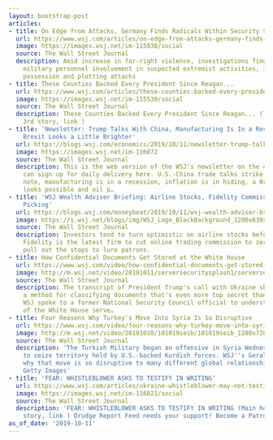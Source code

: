```yaml
---
layout: bootstrap-post
articles:
- title: On Edge from Attacks, Germany Finds Radicals Within Security Services...
  url: https://www.wsj.com/articles/on-edge-from-attacks-germany-finds-far-right-radicals-within-security-services-11570786206
  image: https://images.wsj.net/im-115938/social
  source: The Wall Street Journal
  description: Amid increase in far-right violence, investigations find police and
    military personnel involvement in suspected extremist activities, including weapons
    possession and plotting attacks
- title: These Counties Backed Every President Since Reagan...
  url: https://www.wsj.com/articles/these-counties-backed-every-president-since-reagan-11570786200
  image: https://images.wsj.net/im-115530/social
  source: The Wall Street Journal
  description: These Counties Backed Every President Since Reagan... (Third column,
    3rd story, link )
- title: 'Newsletter: Trump Talks With China, Manufacturing Is In a Recession and
    Brexit Looks a Little Brighter'
  url: https://blogs.wsj.com/economics/2019/10/11/newsletter-trump-talks-with-china-manufacturing-is-in-a-recession-and-brexit-looks-a-little-brighter/
  image: https://images.wsj.net/im-116072
  source: The Wall Street Journal
  description: This is the web version of the WSJ’s newsletter on the economy. You
    can sign up for daily delivery here. U.S.-China trade talks strike an optimistic
    note, manufacturing is in a recession, inflation is in hiding, a Brexit deal suddenly
    looks possible and oil p…
- title: 'WSJ Wealth Adviser Briefing: Airline Stocks, Fidelity Commissions, Apple
    Picking'
  url: https://blogs.wsj.com/moneybeat/2019/10/11/wsj-wealth-adviser-briefing-airline-stocks-fidelity-commissions-apple-picking/
  image: https://s.wsj.net/blogs/img/WSJ_Logo_BlackBackground_1200x630social
  source: The Wall Street Journal
  description: Investors tend to turn optimistic on airline stocks before the winter;
    Fidelity is the latest firm to cut online trading commission to zero, and orchards
    pull out the stops to lure patrons.
- title: How Confidential Documents Get Stored at the White House
  url: https://www.wsj.com/video/how-confidential-documents-get-stored-at-the-white-house/42DC73F5-4298-467D-8F0F-9A63BEB48D05.html
  image: http://m.wsj.net/video/20191011/serversecuritysplash1/serversecuritysplash1_1280x720.jpg
  source: The Wall Street Journal
  description: The transcript of President Trump's call with Ukraine shed light on
    a method for classifying documents that's even more top secret than top secret.
    WSJ spoke to a former National Security Council official to understand the intricacies
    of the White House serve…
- title: Four Reasons Why Turkey's Move Into Syria Is So Disruptive
  url: https://www.wsj.com/video/four-reasons-why-turkey-move-into-syria-is-so-disruptive/5B5B140A-5C85-4FCF-BCC8-8F9D9DBB40E6.html
  image: http://m.wsj.net/video/20191010/101019seib/101019seib_1280x720.jpg
  source: The Wall Street Journal
  description: 'The Turkish Military began an offensive in Syria Wednesday in an effort
    to seize territory held by U.S.-backed Kurdish forces. WSJ''s Gerald F. Seib explains
    why that move is so disruptive to many different global relationships. Photo:
    Getty Images'
- title: 'FEAR: WHISTLEBLOWER ASKS TO TESTIFY IN WRITING'
  url: https://www.wsj.com/articles/ukraine-whistleblower-may-not-testify-in-person-11570738009
  image: https://images.wsj.net/im-116021/social
  source: The Wall Street Journal
  description: 'FEAR: WHISTLEBLOWER ASKS TO TESTIFY IN WRITING (Main headline, 1st
    story, link ) Drudge Report Feed needs your support! Become a Patron'
as_of_date: '2019-10-11'
---
```


